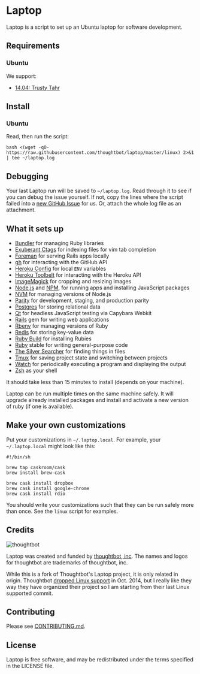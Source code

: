 Laptop
======

Laptop is a script to set up an Ubuntu laptop for software development.

Requirements
------------

### Ubuntu

We support:

- [14.04: Trusty Tahr]

[14.04: Trusty Tahr]: https://wiki.ubuntu.com/TrustyTahr/ReleaseNotes

Install
-------

### Ubuntu

Read, then run the script:

    bash <(wget -qO- https://raw.githubusercontent.com/thoughtbot/laptop/master/linux) 2>&1 | tee ~/laptop.log

Debugging
---------

Your last Laptop run will be saved to `~/laptop.log`. Read through it to see if
you can debug the issue yourself. If not, copy the lines where the script
failed into a [new GitHub
Issue](https://github.com/ncronquist/laptop/issues/new) for us. Or, attach the
whole log file as an attachment.

What it sets up
---------------

- [Bundler] for managing Ruby libraries
- [Exuberant Ctags] for indexing files for vim tab completion
- [Foreman] for serving Rails apps locally
- [gh] for interacting with the GitHub API
- [Heroku Config] for local `ENV` variables
- [Heroku Toolbelt] for interacting with the Heroku API
- [ImageMagick] for cropping and resizing images
- [Node.js] and [NPM], for running apps and installing JavaScript packages
- [NVM] for managing versions of Node.js
- [Parity] for development, staging, and production parity
- [Postgres] for storing relational data
- [Qt] for headless JavaScript testing via Capybara Webkit
- [Rails] gem for writing web applications
- [Rbenv] for managing versions of Ruby
- [Redis] for storing key-value data
- [Ruby Build] for installing Rubies
- [Ruby] stable for writing general-purpose code
- [The Silver Searcher] for finding things in files
- [Tmux] for saving project state and switching between projects
- [Watch] for periodically executing a program and displaying the output
- [Zsh] as your shell

[Bundler]: http://bundler.io/
[Exuberant Ctags]: http://ctags.sourceforge.net/
[Foreman]: https://github.com/ddollar/foreman
[gh]: https://github.com/jingweno/gh
[Heroku Config]: https://github.com/ddollar/heroku-config
[Heroku Toolbelt]: https://toolbelt.heroku.com/
[ImageMagick]: http://www.imagemagick.org/
[Node.js]: http://nodejs.org/
[NPM]: https://www.npmjs.org/
[NVM]: https://github.com/creationix/nvm
[Parity]: https://github.com/croaky/parity
[Postgres]: http://www.postgresql.org/
[Qt]: http://qt-project.org/
[Rails]: http://rubyonrails.org/
[Rbenv]: https://github.com/sstephenson/rbenv
[Redis]: http://redis.io/
[Ruby Build]: https://github.com/sstephenson/ruby-build
[Ruby]: https://www.ruby-lang.org/en/
[The Silver Searcher]: https://github.com/ggreer/the_silver_searcher
[Tmux]: http://tmux.sourceforge.net/
[Watch]: http://linux.die.net/man/1/watch
[Zsh]: http://www.zsh.org/

It should take less than 15 minutes to install (depends on your machine).

Laptop can be run multiple times on the same machine safely. It will upgrade
already installed packages and install and activate a new version of ruby (if
one is available).

Make your own customizations
----------------------------

Put your customizations in `~/.laptop.local`. For example, your
`~/.laptop.local` might look like this:

    #!/bin/sh

    brew tap caskroom/cask
    brew install brew-cask

    brew cask install dropbox
    brew cask install google-chrome
    brew cask install rdio

You should write your customizations such that they can be run safely more than
once. See the `linux` script for examples.

Credits
-------

![thoughtbot](http://thoughtbot.com/assets/tm/logo.png)

Laptop was created and funded by [thoughtbot, inc](http://thoughtbot.com/community).
The names and logos for thoughtbot are trademarks of thoughtbot, inc.

While this is a fork of Thoughtbot's Laptop project, it is only related in origin.
Thoughtbot [dropped Linux support] in Oct. 2014, but I really like they way
they have organized their project so I am starting from their last Linux supported
commit.

[dropped Linux support]: https://github.com/thoughtbot/laptop/commit/91048f3f96f0d2d14c1106f746dd51c417a26e30

Contributing
------------

Please see [CONTRIBUTING.md](https://github.com/thoughtbot/laptop/blob/master/CONTRIBUTING.md).

License
-------

Laptop is free software, and may be redistributed under the terms specified in the LICENSE file.

